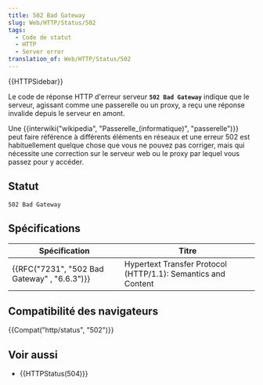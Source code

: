 ```yaml
---
title: 502 Bad Gateway
slug: Web/HTTP/Status/502
tags:
  - Code de statut
  - HTTP
  - Server error
translation_of: Web/HTTP/Status/502
---
```

{{HTTPSidebar}}

Le code de réponse HTTP d'erreur serveur **`502 Bad Gateway`** indique que le serveur, agissant comme une passerelle ou un proxy, a reçu une réponse invalide depuis le serveur en amont.

Une {{interwiki("wikipedia", "Passerelle_(informatique)", "passerelle")}} peut faire référence à différents éléments en réseaux et une erreur 502 est habituellement quelque chose que vous ne pouvez pas corriger, mais qui nécessite une correction sur le serveur web ou le proxy par lequel vous passez pour y accéder.

## Statut

    502 Bad Gateway

## Spécifications

| Spécification                                                | Titre                                                         |
| ------------------------------------------------------------ | ------------------------------------------------------------- |
| {{RFC("7231", "502 Bad Gateway" , "6.6.3")}} | Hypertext Transfer Protocol (HTTP/1.1): Semantics and Content |

## Compatibilité des navigateurs

{{Compat("http/status", "502")}}

## Voir aussi

- {{HTTPStatus(504)}}
